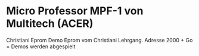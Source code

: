 # Micro Professor MPF-1 von Multitech (ACER)
Christiani Eprom
Demo Eprom vom Christiani Lehrgang.
Adresse 2000 + Go = Demos werden abgespielt 
